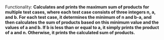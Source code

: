 Functionality: **Calculates and prints the maximum sum of products for multiple test cases, where each test case consists of three integers n, a, and b. For each test case, it determines the minimum of n and b-a, and then calculates the sum of products based on this minimum value and the values of a and b. If b is less than or equal to a, it simply prints the product of a and n. Otherwise, it prints the calculated sum of products.**